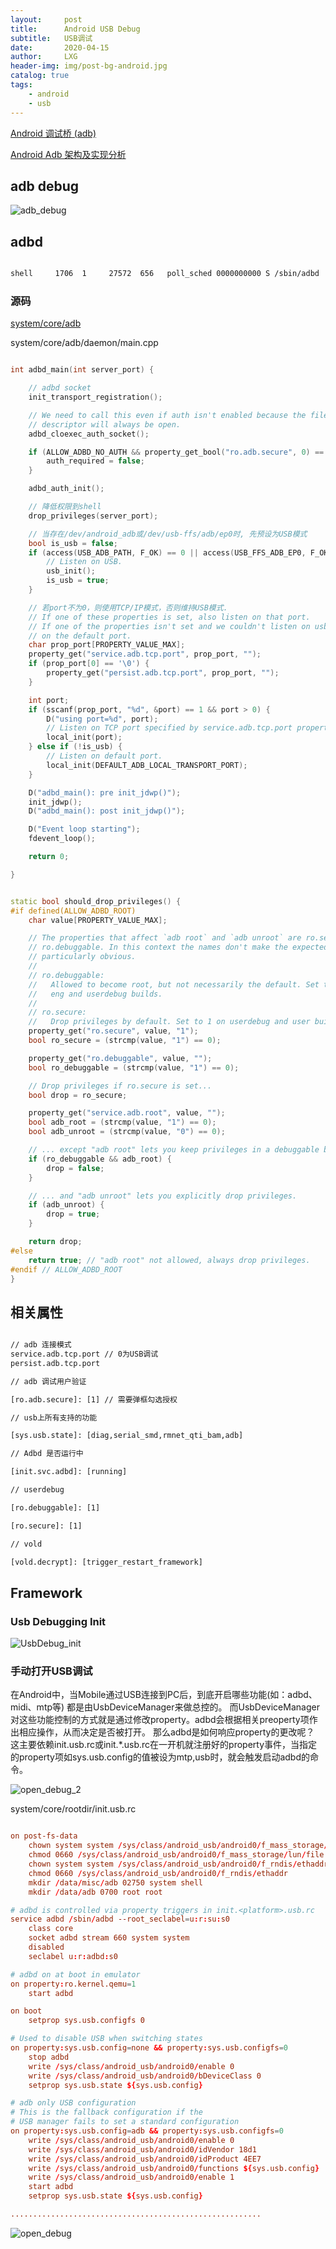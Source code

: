 ```yaml
---
layout:     post
title:      Android USB Debug
subtitle:   USB调试
date:       2020-04-15
author:     LXG
header-img: img/post-bg-android.jpg
catalog: true
tags:
    - android
    - usb
---
```


[Android 调试桥 (adb)](https://developer.android.google.cn/studio/command-line/adb?hl=zh-cn)

[Android Adb 架构及实现分析](https://pkiller.com/android/)

## adb debug

![adb_debug](/images/adb/adb_debug.png)

## adbd

```txt

shell     1706  1     27572  656   poll_sched 0000000000 S /sbin/adbd

```

### 源码

[system/core/adb](http://androidxref.com/7.1.2_r36/xref/system/core/adb/)

system/core/adb/daemon/main.cpp

```cpp

int adbd_main(int server_port) {

    // adbd socket
    init_transport_registration();

    // We need to call this even if auth isn't enabled because the file
    // descriptor will always be open.
    adbd_cloexec_auth_socket();

    if (ALLOW_ADBD_NO_AUTH && property_get_bool("ro.adb.secure", 0) == 0) {
        auth_required = false;
    }

    adbd_auth_init();

    // 降低权限到shell
    drop_privileges(server_port);

    // 当存在/dev/android_adb或/dev/usb-ffs/adb/ep0时, 先预设为USB模式
    bool is_usb = false;
    if (access(USB_ADB_PATH, F_OK) == 0 || access(USB_FFS_ADB_EP0, F_OK) == 0) {
        // Listen on USB.
        usb_init();
        is_usb = true;
    }

    // 若port不为0，则使用TCP/IP模式，否则维持USB模式.
    // If one of these properties is set, also listen on that port.
    // If one of the properties isn't set and we couldn't listen on usb, listen
    // on the default port.
    char prop_port[PROPERTY_VALUE_MAX];
    property_get("service.adb.tcp.port", prop_port, "");
    if (prop_port[0] == '\0') {
        property_get("persist.adb.tcp.port", prop_port, "");
    }

    int port;
    if (sscanf(prop_port, "%d", &port) == 1 && port > 0) {
        D("using port=%d", port);
        // Listen on TCP port specified by service.adb.tcp.port property.
        local_init(port);
    } else if (!is_usb) {
        // Listen on default port.
        local_init(DEFAULT_ADB_LOCAL_TRANSPORT_PORT);
    }

    D("adbd_main(): pre init_jdwp()");
    init_jdwp();
    D("adbd_main(): post init_jdwp()");

    D("Event loop starting");
    fdevent_loop();

    return 0;

}


static bool should_drop_privileges() {
#if defined(ALLOW_ADBD_ROOT)
    char value[PROPERTY_VALUE_MAX];

    // The properties that affect `adb root` and `adb unroot` are ro.secure and
    // ro.debuggable. In this context the names don't make the expected behavior
    // particularly obvious.
    //
    // ro.debuggable:
    //   Allowed to become root, but not necessarily the default. Set to 1 on
    //   eng and userdebug builds.
    //
    // ro.secure:
    //   Drop privileges by default. Set to 1 on userdebug and user builds.
    property_get("ro.secure", value, "1");
    bool ro_secure = (strcmp(value, "1") == 0);

    property_get("ro.debuggable", value, "");
    bool ro_debuggable = (strcmp(value, "1") == 0);

    // Drop privileges if ro.secure is set...
    bool drop = ro_secure;

    property_get("service.adb.root", value, "");
    bool adb_root = (strcmp(value, "1") == 0);
    bool adb_unroot = (strcmp(value, "0") == 0);

    // ... except "adb root" lets you keep privileges in a debuggable build.
    if (ro_debuggable && adb_root) {
        drop = false;
    }

    // ... and "adb unroot" lets you explicitly drop privileges.
    if (adb_unroot) {
        drop = true;
    }

    return drop;
#else
    return true; // "adb root" not allowed, always drop privileges.
#endif // ALLOW_ADBD_ROOT
}

```

## 相关属性

```txt

// adb 连接模式
service.adb.tcp.port // 0为USB调试
persist.adb.tcp.port

// adb 调试用户验证

[ro.adb.secure]: [1] // 需要弹框勾选授权

// usb上所有支持的功能

[sys.usb.state]: [diag,serial_smd,rmnet_qti_bam,adb]

// Adbd 是否运行中

[init.svc.adbd]: [running]

// userdebug

[ro.debuggable]: [1]

[ro.secure]: [1]

// vold

[vold.decrypt]: [trigger_restart_framework]

```

## Framework

### Usb Debugging Init

![UsbDebug_init](/images/adb/UsbDebug_init.png)

### 手动打开USB调试

在Android中，当Mobile通过USB连接到PC后，到底开启哪些功能(如：adbd、midi、mtp等) 都是由UsbDeviceManager来做总控的。
而UsbDeviceManager对这些功能控制的方式就是通过修改property。adbd会根据相关preoperty项作出相应操作，从而决定是否被打开。
那么adbd是如何响应property的更改呢？
这主要依赖init.usb.rc或init.*.usb.rc在一开机就注册好的property事件，当指定的property项如sys.usb.config的值被设为mtp,usb时，就会触发启动adbd的命令。

![open_debug_2](/images/adb/open_debug_2.png)

system/core/rootdir/init.usb.rc

```rc

on post-fs-data
    chown system system /sys/class/android_usb/android0/f_mass_storage/lun/file
    chmod 0660 /sys/class/android_usb/android0/f_mass_storage/lun/file
    chown system system /sys/class/android_usb/android0/f_rndis/ethaddr
    chmod 0660 /sys/class/android_usb/android0/f_rndis/ethaddr
    mkdir /data/misc/adb 02750 system shell
    mkdir /data/adb 0700 root root

# adbd is controlled via property triggers in init.<platform>.usb.rc
service adbd /sbin/adbd --root_seclabel=u:r:su:s0
    class core
    socket adbd stream 660 system system
    disabled
    seclabel u:r:adbd:s0

# adbd on at boot in emulator
on property:ro.kernel.qemu=1
    start adbd

on boot
    setprop sys.usb.configfs 0

# Used to disable USB when switching states
on property:sys.usb.config=none && property:sys.usb.configfs=0
    stop adbd
    write /sys/class/android_usb/android0/enable 0
    write /sys/class/android_usb/android0/bDeviceClass 0
    setprop sys.usb.state ${sys.usb.config}

# adb only USB configuration
# This is the fallback configuration if the
# USB manager fails to set a standard configuration
on property:sys.usb.config=adb && property:sys.usb.configfs=0
    write /sys/class/android_usb/android0/enable 0
    write /sys/class/android_usb/android0/idVendor 18d1
    write /sys/class/android_usb/android0/idProduct 4EE7
    write /sys/class/android_usb/android0/functions ${sys.usb.config}
    write /sys/class/android_usb/android0/enable 1
    start adbd
    setprop sys.usb.state ${sys.usb.config}

........................................................

```

![open_debug](/images/adb/open_debug.png)












